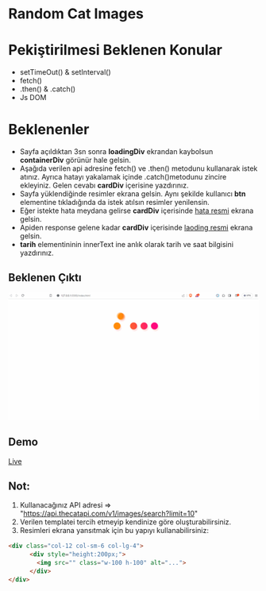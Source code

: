 # Random Cat Images

# Pekiştirilmesi Beklenen Konular
- setTimeOut() & setInterval()
- fetch()
- .then() & .catch()
- Js DOM

# Beklenenler
- Sayfa açıldıktan 3sn sonra **loadingDiv** ekrandan kaybolsun **containerDiv** görünür hale gelsin.
- Aşağıda verilen api adresine fetch() ve .then() metodunu kullanarak istek atınız. Ayrıca hatayı yakalamak içinde .catch()metodunu zincire ekleyiniz. Gelen cevabı **cardDiv** içerisine yazdırınız.
- Sayfa yüklendiğinde resimler ekrana gelsin. Aynı şekilde kullanıcı **btn** elementine tıkladığında da istek atılsın resimler yenilensin.
- Eğer istekte hata meydana gelirse **cardDiv** içerisinde [hata resmi](./img/error.gif) ekrana gelsin.
- Apiden response gelene kadar **cardDiv** içerisinde [laoding resmi](./img/loading.gif) ekrana gelsin.
- **tarih** elementininin innerText ine anlık olarak tarih ve saat bilgisini yazdırınız.

## Beklenen Çıktı

![Cat](./cat.gif)

## Demo

[Live](https://anthonyins.github.io/async-ass1/)

## Not:
1. Kullanacağınız API adresi => "https://api.thecatapi.com/v1/images/search?limit=10"
2. Verilen templatei tercih etmeyip kendinize göre oluşturabilirsiniz.
3. Resimleri ekrana yansıtmak için bu yapıyı kullanabilirsiniz:
```html
<div class="col-12 col-sm-6 col-lg-4">
      <div style="height:200px;">
        <img src="" class="w-100 h-100" alt="...">
      </div>
</div>

```